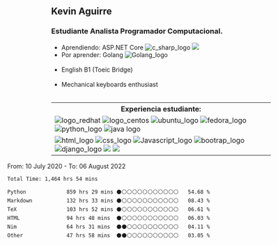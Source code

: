 <div style="margin-left: 20%;">
	<h2> Kevin Aguirre</h2>
	<h3> Estudiante Analista Programador Computacional.</h3>
</div>
<ul style="margin-left: 20%;">
	<li>Aprendiendo: ASP.NET Core
		<img src="https://img.icons8.com/color/32/000000/c-sharp-logo.png" alt="c_sharp_logo">
		<img src="https://img.icons8.com/color/32/null/net-framework.png"/>
	</li>
	<li>Por aprender:
		Golang <img src="https://img.icons8.com/color/32/null/golang.png" alt="Golang_logo"/>
	</li><br>
	<li> English B1 (Toeic Bridge)</li><br>
	<li>Mechanical keyboards enthusiast</li><br>
</ul>

<table style="margin-left: 20%;">
	<th>Experiencia estudiante:</th>
	<tr>
		<td>
			<img src="https://img.icons8.com/color/32/000000/red-hat.png" alt="logo_redhat">
			<img src="https://img.icons8.com/color/32/000000/centos.png" alt="logo_centos">
			<img src="https://img.icons8.com/color/32/000000/ubuntu--v1.png" alt="ubuntu_logo">
			<img src="https://img.icons8.com/fluency/32/000000/fedora.png" alt="fedora_logo">
			<img src="https://img.icons8.com/color/32/000000/python--v1.png" alt="python_logo">
			<img src="https://img.icons8.com/color/32/000000/java-coffee-cup-logo--v1.png" alt="java logo">
		</td>
	</tr>
	<tr>
		<td>
			<img src="https://img.icons8.com/color/32/000000/html-5--v1.png" alt="html_logo">
			<img src="https://img.icons8.com/color/32/000000/css3.png" alt="css_logo">
			<img src="https://img.icons8.com/color/32/000000/javascript--v1.png" alt="Javascript_logo">
			<img src="https://img.icons8.com/color/32/000000/bootstrap.png" alt="bootrap_logo">
			<img src="https://img.icons8.com/color/32/000000/django.png" alt="django_logo">
			<img src="https://img.icons8.com/fluency/32/null/angularjs.png"/>
			<img src="https://img.icons8.com/color/32/null/ionic.png"/>
		</td>
	</tr>
</table>
<!--START_SECTION:waka-->
	From: 10 July 2020 - To: 06 August 2022

	Total Time: 1,464 hrs 54 mins

	Python             859 hrs 29 mins ⚫⚪⚪⚪⚪⚪⚪⚪⚪⚪⚪⚪   54.68 %
	Markdown           132 hrs 33 mins ⚫⚪⚪⚪⚪⚪⚪⚪⚪⚪⚪⚪   08.43 %
	TeX                103 hrs 52 mins ⚫⚪⚪⚪⚪⚪⚪⚪⚪⚪⚪⚪   06.61 %
	HTML               94 hrs 48 mins  ⚫⚪⚪⚪⚪⚪⚪⚪⚪⚪⚪⚪   06.03 %
	Nim                64 hrs 31 mins  ⚫⚫⚪⚪⚪⚪⚪⚪⚪⚪⚪⚪   04.11 %
	Other              47 hrs 58 mins  ⚫⚫⚪⚪⚪⚪⚪⚪⚪⚪⚪⚪   03.05 %
<!--END_SECTION:waka-->